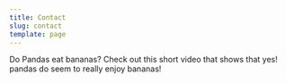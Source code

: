 ```yaml
---
title: Contact
slug: contact
template: page
---
```


Do Pandas eat bananas? Check out this short video that shows that yes! pandas do
seem to really enjoy bananas!